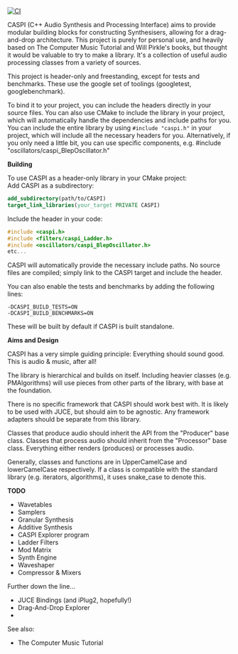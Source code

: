 [![CI](https://github.com/CalumSt/CASPI/actions/workflows/ci.yaml/badge.svg)](https://github.com/CalumSt/CASPI/actions/workflows/ci.yaml)

CASPI (C++ Audio Synthesis and Processing Interface) aims to provide modular building blocks for constructing Synthesisers, allowing for a drag-and-drop architecture.
This project is purely for personal use, and heavily based on The Computer Music Tutorial and Will Pirkle's books, but thought it would be valuable to try to make a library. It's a collection of useful audio processing classes from a variety of sources.

This project is header-only and freestanding, except for tests and benchmarks. These use the google set of toolings (googletest, googlebenchmark).

To bind it to your project, you can include the headers directly in your source files. You can also use CMake to include the library in your project, which will automatically handle the dependencies and include paths for you.
You can include the entire library by using `#include "caspi.h"` in your project, which will include all the necessary headers for you.
Alternatively, if you only need a little bit, you can use specific components, e.g. #include "oscillators/caspi_BlepOscillator.h"

**Building**

To use CASPI as a header-only library in your CMake project:  
Add CASPI as a subdirectory:  

```cmake
add_subdirectory(path/to/CASPI)
target_link_libraries(your_target PRIVATE CASPI)
```
Include the header in your code: 
```cpp
#include <caspi.h>
#include <filters/caspi_Ladder.h>
#include <oscillators/caspi_BlepOscillator.h>
etc...
```
CASPI will automatically provide the necessary include paths. No source files are compiled; simply link to the CASPI target and include the header.

You can also enable the tests and benchmarks by adding the following lines:
```
-DCASPI_BUILD_TESTS=ON
-DCASPI_BUILD_BENCHMARKS=ON
```
These will be built by default if CASPI is built standalone.

**Aims and Design**

CASPI has a very simple guiding principle: Everything should sound good. This is audio & music, after all!

The library is hierarchical and builds on itself. Including heavier classes (e.g. PMAlgorithms) will use pieces from other parts of the library, with base at the foundation. 

There is no specific framework that CASPI should work best with. It is likely to be used with JUCE, but should aim to be agnostic. Any framework adapters should be separate from this library.

Classes that produce audio should inherit the API from the "Producer" base class. Classes that process audio should inherit from the "Processor" base class. Everything either renders (produces) or processes audio.

Generally, classes and functions are in UpperCamelCase and lowerCamelCase respectively. If a class is compatible with the standard library (e.g. iterators, algorithms), it uses snake_case to denote this.


**TODO**
- Wavetables
- Samplers
- Granular Synthesis
- Additive Synthesis
- CASPI Explorer program
- Ladder Filters
- Mod Matrix
- Synth Engine
- Waveshaper
- Compressor & Mixers

Further down the line...
- JUCE Bindings (and iPlug2, hopefully!)
- Drag-And-Drop Explorer
- 


See also:
- The Computer Music Tutorial
	

